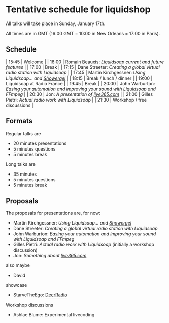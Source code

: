 Tentative schedule for liquidshop
=================================

All talks will take place in Sunday, January 17th.

All times are in GMT (16:00 GMT = 10:00 in New Orleans = 17:00 in Paris).

Schedule
--------

| 15:45 | Welcome |
| 16:00 | Romain Beauxis: _Liquidsoap current and future features_ |
| 17:00 | Break |
| 17:15 | Dane Streeter: _Creating a global virtual radio station with Liquidsoap_ |
| 17:45 | Martin Kirchgessner: _Using Liquidsoap... and [Showergel](https://github.com/martinkirch/showergel)_ |
| 18:15 | Break / lunch / dinner |
| 19:00 | Liquidsoap at Radio France |
| 19:45 | Break |
| 20:00 | John Warburton: _Easing your automation and improving your sound with Liquidsoap and FFmpeg_ |
| 20:30 | Jon: _A presentation of [live365.com](http://live365.com)_ |
| 21:00 | Gilles Pietri: _Actual radio work with Liquidsoap_ |
| 21:30 | Workshop / free discussions |

Formats
-------

Regular talks are

- 20 minutes presentations
- 5 minutes questions
- 5 minutes break

Long talks are

- 35 minutes
- 5 minutes questions
- 5 minutes break

Proposals
---------

The proposals for presentations are, for now:

- Martin Kirchgessner: _Using Liquidsoap... and [Showergel](https://github.com/martinkirch/showergel)_
- Dane Streeter: _Creating a global virtual radio station with Liquidsoap_
- John Warburton: _Easing your automation and improving your sound with Liquidsoap and FFmpeg_
- Gilles Pietri: _Actual radio work with Liquidsoap_ (initially a workshop discussion)
- Jon: _Something about [live365.com](http://live365.com)_

also maybe

- David

showcase

- StarveTheEgo: [DeerRadio](https://www.youtube.com/watch?v=w5sXZDRdbBo)

Workshop discussions

- Ashlae Blume: Experimental livecoding
